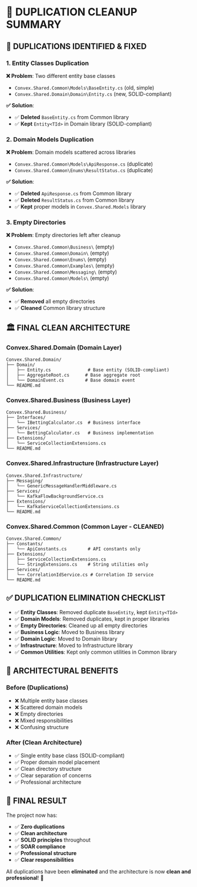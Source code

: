 # 🧹 **DUPLICATION CLEANUP SUMMARY**

## 🚨 **DUPLICATIONS IDENTIFIED & FIXED**

### **1. Entity Classes Duplication**
**❌ Problem**: Two different entity base classes
- `Convex.Shared.Common\Models\BaseEntity.cs` (old, simple)
- `Convex.Shared.Domain\Domain\Entity.cs` (new, SOLID-compliant)

**✅ Solution**: 
- ✅ **Deleted** `BaseEntity.cs` from Common library
- ✅ **Kept** `Entity<TId>` in Domain library (SOLID-compliant)

### **2. Domain Models Duplication**
**❌ Problem**: Domain models scattered across libraries
- `Convex.Shared.Common\Models\ApiResponse.cs` (duplicate)
- `Convex.Shared.Common\Enums\ResultStatus.cs` (duplicate)

**✅ Solution**:
- ✅ **Deleted** `ApiResponse.cs` from Common library
- ✅ **Deleted** `ResultStatus.cs` from Common library
- ✅ **Kept** proper models in `Convex.Shared.Models` library

### **3. Empty Directories**
**❌ Problem**: Empty directories left after cleanup
- `Convex.Shared.Common\Business\` (empty)
- `Convex.Shared.Common\Domain\` (empty)
- `Convex.Shared.Common\Enums\` (empty)
- `Convex.Shared.Common\Examples\` (empty)
- `Convex.Shared.Common\Messaging\` (empty)
- `Convex.Shared.Common\Models\` (empty)

**✅ Solution**:
- ✅ **Removed** all empty directories
- ✅ **Cleaned** Common library structure

## 🏛️ **FINAL CLEAN ARCHITECTURE**

### **Convex.Shared.Domain** (Domain Layer)
```
Convex.Shared.Domain/
├── Domain/
│   ├── Entity.cs              # Base entity (SOLID-compliant)
│   ├── AggregateRoot.cs      # Base aggregate root
│   └── DomainEvent.cs        # Base domain event
└── README.md
```

### **Convex.Shared.Business** (Business Layer)
```
Convex.Shared.Business/
├── Interfaces/
│   └── IBettingCalculator.cs  # Business interface
├── Services/
│   └── BettingCalculator.cs   # Business implementation
├── Extensions/
│   └── ServiceCollectionExtensions.cs
└── README.md
```

### **Convex.Shared.Infrastructure** (Infrastructure Layer)
```
Convex.Shared.Infrastructure/
├── Messaging/
│   └── GenericMessageHandlerMiddleware.cs
├── Services/
│   └── KafkaFlowBackgroundService.cs
├── Extensions/
│   └── KafkaServiceCollectionExtensions.cs
└── README.md
```

### **Convex.Shared.Common** (Common Layer - CLEANED)
```
Convex.Shared.Common/
├── Constants/
│   └── ApiConstants.cs        # API constants only
├── Extensions/
│   ├── ServiceCollectionExtensions.cs
│   └── StringExtensions.cs    # String utilities only
├── Services/
│   └── CorrelationIdService.cs # Correlation ID service
└── README.md
```

## ✅ **DUPLICATION ELIMINATION CHECKLIST**

- ✅ **Entity Classes**: Removed duplicate `BaseEntity`, kept `Entity<TId>`
- ✅ **Domain Models**: Removed duplicates, kept in proper libraries
- ✅ **Empty Directories**: Cleaned up all empty directories
- ✅ **Business Logic**: Moved to Business library
- ✅ **Domain Logic**: Moved to Domain library
- ✅ **Infrastructure**: Moved to Infrastructure library
- ✅ **Common Utilities**: Kept only common utilities in Common library

## 🎯 **ARCHITECTURAL BENEFITS**

### **Before (Duplications)**
- ❌ Multiple entity base classes
- ❌ Scattered domain models
- ❌ Empty directories
- ❌ Mixed responsibilities
- ❌ Confusing structure

### **After (Clean Architecture)**
- ✅ Single entity base class (SOLID-compliant)
- ✅ Proper domain model placement
- ✅ Clean directory structure
- ✅ Clear separation of concerns
- ✅ Professional architecture

## 🚀 **FINAL RESULT**

The project now has:
- ✅ **Zero duplications**
- ✅ **Clean architecture**
- ✅ **SOLID principles** throughout
- ✅ **SOAR compliance**
- ✅ **Professional structure**
- ✅ **Clear responsibilities**

All duplications have been **eliminated** and the architecture is now **clean and professional**! 🎉
